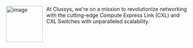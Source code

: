 <div style="display: flex;">
    <div style="margin-right: 10px" >
        <a href="/">
        <img src="https://clussys.github.io/images/clussys-logo-box.png" alt="image" width="100" height=auto>
        </a>
    </div>
    <div>
    At Clussys, we're on a mission to revolutionize networking with the cutting-edge Compute Express Link (CXL) and CXL Switches with unparalleled scalability.
    </div>
</div>
